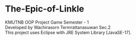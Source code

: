 # The-Epic-of-Linkle
KMUTNB OOP Project Game Semester - 1 <br> 
Developed by Wachirasorn Termrattanasuwan Sec.2 <br>
This project uses Eclipse with JRE System Library [JavaSE-17]. <br>
